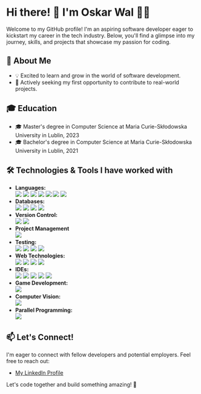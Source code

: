 # Hi there! 👋 I'm Oskar Wal 👨‍💻

Welcome to my GitHub profile! I'm an aspiring software developer eager to kickstart my career in the tech industry. Below, you'll find a glimpse into my journey, skills, and projects that showcase my passion for coding.

## 🌱 About Me

- 💡 Excited to learn and grow in the world of software development.
- 🚀 Actively seeking my first opportunity to contribute to real-world projects.

## 🎓 Education

- 🎓 Master's degree in Computer Science at Maria Curie-Skłodowska University in Lublin, 2023
- 🎓 Bachelor's degree in Computer Science at Maria Curie-Skłodowska University in Lublin, 2021
<!--
## 💼 Projects

### TITLE
- 🚀 Description: Krótki opis projektu, co robi i jaka była Twoja rola.
- 🛠️ Technologies:

-->



## 🛠️ Technologies & Tools I have worked with

- **Languages:**  
  [![](https://img.shields.io/badge/Java-ED8B00?style=for-the-badge&logo=openjdk&logoColor=white)](https://www.java.com/)
  [![](https://img.shields.io/badge/C++-00599C?style=for-the-badge&logo=c%2B%2B&logoColor=white)](https://en.cppreference.com/w/cpp)
  [![](https://img.shields.io/badge/C-00599C?style=for-the-badge&logo=c&logoColor=white)](https://en.cppreference.com/w/c/language)
  [![](https://img.shields.io/badge/C%23-239120?style=for-the-badge&logo=c-sharp&logoColor=white)](https://docs.microsoft.com/en-us/dotnet/csharp/)
  [![](https://img.shields.io/badge/Python-3776AB?style=for-the-badge&logo=python&logoColor=white)](https://www.python.org/)
  [![](https://img.shields.io/badge/JavaScript-F7DF1E?style=for-the-badge&logo=javascript&logoColor=black)](https://developer.mozilla.org/en-US/docs/Web/JavaScript)
  [![](https://img.shields.io/badge/SQL-4479A1?style=for-the-badge&logo=database&logoColor=white)](https://www.microsoft.com/en-us/sql-server)
- **Databases:**  
  [![](https://img.shields.io/badge/PostgreSQL-336791?style=for-the-badge&logo=postgresql&logoColor=white)](https://www.postgresql.org/)
  [![](https://img.shields.io/badge/MySQL-4479A1?style=for-the-badge&logo=mysql&logoColor=white)](https://www.mysql.com/)
  [![](https://img.shields.io/badge/SQL%20Server-CC2927?style=for-the-badge&logo=microsoft-sql-server&logoColor=white)](https://www.microsoft.com/en-us/sql-server)
  [![](https://img.shields.io/badge/MongoDB-47A248?style=for-the-badge&logo=mongodb&logoColor=white)](https://www.mongodb.com/)
- **Version Control:**  
  [![](https://img.shields.io/badge/GitHub-181717?style=for-the-badge&logo=github&logoColor=white)](https://github.com/)
  [![](https://img.shields.io/badge/GitLab-FCA121?style=for-the-badge&logo=gitlab&logoColor=white)](https://gitlab.com/)
- **Project Management**  
  [![](https://img.shields.io/badge/Jira-0052CC?style=for-the-badge&logo=jira&logoColor=white)](https://www.atlassian.com/software/jira)
- **Testing:**  
  [![](https://img.shields.io/badge/JUnit-25A162?style=for-the-badge&logo=junit5&logoColor=white)](https://junit.org/junit5/)
  [![](https://img.shields.io/badge/Postman-FF6C37?style=for-the-badge&logo=postman&logoColor=white)](https://www.postman.com/)
  [![](https://img.shields.io/badge/Selenium-43B02A?style=for-the-badge&logo=selenium&logoColor=white)](https://www.selenium.dev/)
  [![](https://img.shields.io/badge/SoapUI-47A248?style=for-the-badge&logo=soapui&logoColor=white)](https://www.soapui.org/)
- **Web Technologies:**  
  [![](https://img.shields.io/badge/HTML5-E34F26?style=for-the-badge&logo=html5&logoColor=white)](https://developer.mozilla.org/en-US/docs/Web/HTML)
  [![](https://img.shields.io/badge/CSS3-1572B6?style=for-the-badge&logo=css3&logoColor=white)](https://developer.mozilla.org/en-US/docs/Web/CSS)
  [![](https://img.shields.io/badge/JavaScript-F7DF1E?style=for-the-badge&logo=javascript&logoColor=black)](https://developer.mozilla.org/en-US/docs/Web/JavaScript)
  [![](https://img.shields.io/badge/React-61DAFB?style=for-the-badge&logo=react&logoColor=white)](https://reactjs.org/)
- **IDEs:**  
  [![](https://img.shields.io/badge/IntelliJ%20IDEA-000000?style=for-the-badge&logo=intellij-idea&logoColor=white)](https://www.jetbrains.com/idea/)
  [![](https://img.shields.io/badge/PyCharm-000000?style=for-the-badge&logo=pycharm&logoColor=white)](https://www.jetbrains.com/pycharm/)
  [![](https://img.shields.io/badge/Qt%20Creator-41CD52?style=for-the-badge&logo=qt&logoColor=white)](https://www.qt.io/qt-features-libraries-apis-tools-and-ide/)
  [![](https://img.shields.io/badge/Visual%20Studio-5C2D91?style=for-the-badge&logo=visual-studio&logoColor=white)](https://visualstudio.microsoft.com/)
  [![](https://img.shields.io/badge/Visual%20Studio%20Code-007ACC?style=for-the-badge&logo=visual-studio-code&logoColor=white)](https://code.visualstudio.com/)
- **Game Development:**  
  [![](https://img.shields.io/badge/Unity-000000?style=for-the-badge&logo=unity&logoColor=white)](https://unity.com/)
- **Computer Vision:**  
  [![](https://img.shields.io/badge/OpenCV-5C3EE8?style=for-the-badge&logo=opencv&logoColor=white)](https://opencv.org/)
- **Parallel Programming:**  
  [![](https://img.shields.io/badge/OpenMP-0078D4?style=for-the-badge&logo=openmp&logoColor=white)](https://www.openmp.org/)
  




## 📫 Let's Connect!

I'm eager to connect with fellow developers and potential employers. Feel free to reach out:

- [My LinkedIn Profile](https://www.linkedin.com/in/oskar-wal-37919b285/)

Let's code together and build something amazing! 🚀

<!--
**OskarWal/OskarWal** is a ✨ _special_ ✨ repository because its `README.md` (this file) appears on your GitHub profile.

Here are some ideas to get you started:

- 🔭 I’m currently working on ...
- 🌱 I’m currently learning ...
- 👯 I’m looking to collaborate on ...
- 🤔 I’m looking for help with ...
- 💬 Ask me about ...
- 📫 How to reach me: ...
- 😄 Pronouns: ...
- ⚡ Fun fact: ...
-->
<!-- [![Top Langs](https://github-readme-stats.vercel.app/api/top-langs/?username=OskarWal&layout=pie&theme=transparent)](https://github.com/anuraghazra/github-readme-stats)

[![Java](https://skillicons.dev/icons?i=java)](https://www.java.com/)

-->
